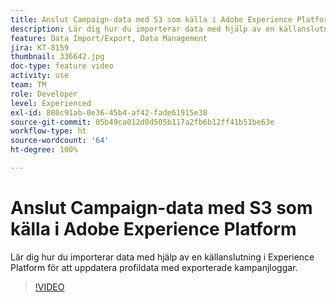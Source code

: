 ```yaml
---
title: Anslut Campaign-data med S3 som källa i Adobe Experience Platform
description: Lär dig hur du importerar data med hjälp av en källanslutning i Experience Platform för att uppdatera profildata med exporterade kampanjloggar.
feature: Data Import/Export, Data Management
jira: KT-8159
thumbnail: 336642.jpg
doc-type: feature video
activity: use
team: TM
role: Developer
level: Experienced
exl-id: 880c91ab-0e36-45b4-af42-fade61915e38
source-git-commit: 05b49ca012d0d505b117a2fb6b12ff41b51be63e
workflow-type: ht
source-wordcount: '64'
ht-degree: 100%

---
```


# Anslut Campaign-data med S3 som källa i Adobe Experience Platform

Lär dig hur du importerar data med hjälp av en källanslutning i Experience Platform för att uppdatera profildata med exporterade kampanjloggar.

>[!VIDEO](https://video.tv.adobe.com/v/336642?quality=12&learn=on)
